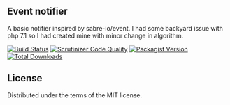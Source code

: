## Event notifier

A basic notifier inspired by sabre-io/event. I had some backyard issue with php 7.1 so I had created mine with minor change in algorithm.

[![Build Status](https://app.travis-ci.com/b2pweb/bdf-event-notifier.svg?branch=master)](https://app.travis-ci.com/b2pweb/bdf-event-notifier)
[![Scrutinizer Code Quality](https://scrutinizer-ci.com/g/b2pweb/bdf-event-notifier/badges/quality-score.png?b=master)](https://scrutinizer-ci.com/g/b2pweb/bdf-event-notifier/?branch=master)
[![Packagist Version](https://img.shields.io/packagist/v/b2pweb/bdf-event-notifier.svg)](https://packagist.org/packages/b2pweb/bdf-event-notifier)
[![Total Downloads](https://img.shields.io/packagist/dt/b2pweb/bdf-event-notifier.svg)](https://packagist.org/packages/b2pweb/bdf-event-notifier)


## License

Distributed under the terms of the MIT license.
